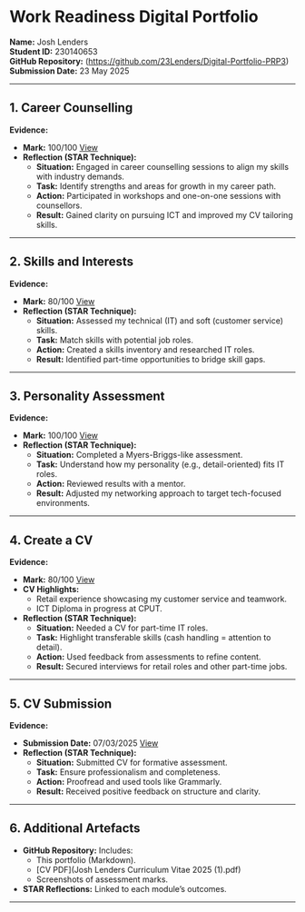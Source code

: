 # Work Readiness Digital Portfolio  
**Name:** Josh Lenders  
**Student ID:** 230140653  
**GitHub Repository:** (https://github.com/23Lenders/Digital-Portfolio-PRP3)  
**Submission Date:** 23 May 2025  

---

## 1. Career Counselling  
**Evidence:**  
- **Mark:** 100/100 [View](CareerCounselling.pdf)  
- **Reflection (STAR Technique):**  
  - **Situation:** Engaged in career counselling sessions to align my skills with industry demands.  
  - **Task:** Identify strengths and areas for growth in my career path.  
  - **Action:** Participated in workshops and one-on-one sessions with counsellors.  
  - **Result:** Gained clarity on pursuing ICT and improved my CV tailoring skills.  

---

## 2. Skills and Interests  
**Evidence:**  
- **Mark:** 80/100 [View](Skills&Interests.pdf)  
- **Reflection (STAR Technique):**  
  - **Situation:** Assessed my technical (IT) and soft (customer service) skills.  
  - **Task:** Match skills with potential job roles.  
  - **Action:** Created a skills inventory and researched IT roles.  
  - **Result:** Identified part-time opportunities to bridge skill gaps.  

---

## 3. Personality Assessment  
**Evidence:**  
- **Mark:** 100/100 [View](PersonalityAssessment.pdf)  
- **Reflection (STAR Technique):**  
  - **Situation:** Completed a Myers-Briggs-like assessment.  
  - **Task:** Understand how my personality (e.g., detail-oriented) fits IT roles.  
  - **Action:** Reviewed results with a mentor.  
  - **Result:** Adjusted my networking approach to target tech-focused environments.  

---

## 4. Create a CV  
**Evidence:**  
- **Mark:** 80/100 [View](CreateCV.pdf)  
- **CV Highlights:**  
  - Retail experience showcasing my customer service and teamwork.  
  - ICT Diploma in progress at CPUT.  
- **Reflection (STAR Technique):**  
  - **Situation:** Needed a CV for part-time IT roles.  
  - **Task:** Highlight transferable skills (cash handling = attention to detail).  
  - **Action:** Used feedback from assessments to refine content.  
  - **Result:** Secured interviews for retail roles and other part-time jobs.  

---

## 5. CV Submission  
**Evidence:**  
- **Submission Date:** 07/03/2025 [View](CVSubmission.pdf)  
- **Reflection (STAR Technique):**  
  - **Situation:** Submitted CV for formative assessment.  
  - **Task:** Ensure professionalism and completeness.  
  - **Action:** Proofread and used tools like Grammarly.  
  - **Result:** Received positive feedback on structure and clarity.  

---

## 6. Additional Artefacts  
- **GitHub Repository:** Includes:  
  - This portfolio (Markdown).  
  - [CV PDF](Josh Lenders Curriculum Vitae 2025 (1).pdf) 
  - Screenshots of assessment marks.  
- **STAR Reflections:** Linked to each module’s outcomes.  

---
